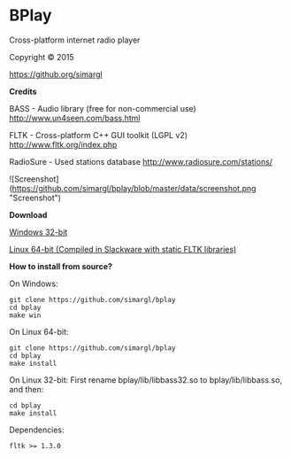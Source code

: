 BPlay
======= 

Cross-platform internet radio player

Copyright © 2015

<https://github.org/simargl>

**Credits**

BASS - Audio library (free for non-commercial use) 
http://www.un4seen.com/bass.html

FLTK - Cross-platform C++ GUI toolkit (LGPL v2) 
http://www.fltk.org/index.php

RadioSure - Used stations database 
http://www.radiosure.com/stations/

![Screenshot]
(https://github.com/simargl/bplay/blob/master/data/screenshot.png "Screenshot")

**Download**

[Windows 32-bit](https://github.com/simargl/bplay/raw/master/releases/bplay-1.0.5-win32.tar.xz)

[Linux 64-bit (Compiled in Slackware with static FLTK libraries)](https://github.com/simargl/bplay/raw/master/releases/bplay-1.0.5-linux64.tar.xz)

**How to install from source?**

On Windows:
````
git clone https://github.com/simargl/bplay
cd bplay
make win
````
On Linux 64-bit:
````
git clone https://github.com/simargl/bplay
cd bplay
make install
````
On Linux 32-bit:
First rename bplay/lib/libbass32.so to bplay/lib/libbass.so, and then:
````
cd bplay
make install
````
Dependencies:
````
fltk >= 1.3.0
````

